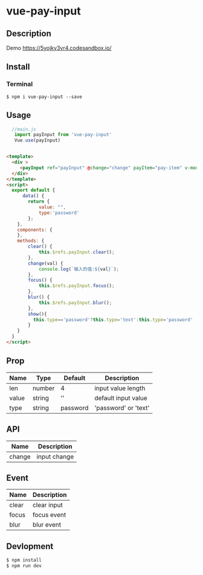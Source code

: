 # vue-pay-input

## Description

Demo
https://5yojky3vr4.codesandbox.io/

## Install

### Terminal
```shell
$ npm i vue-pay-input --save
```


## Usage
```javascript
  //main.js
   import payInput from 'vue-pay-input'
   Vue.use(payInput)

```
```html

<template>
  <div >
     <payInput ref="payInput" @change="change" payItem="pay-item" v-model="value" :type="type" :len="6"></payInput>
  </div>
</template>
<script>
  export default {
      data() {
        return {
            value: "",
            type:'password'
        };
    },
    components: {
    },
    methods: {
        clear() {
            this.$refs.payInput.clear();
        },
        change(val) {
            console.log(`输入的值:${val}`);
        },
        focus() {
            this.$refs.payInput.focus();
        },
        blur() {
            this.$refs.payInput.blur();
        },
        show(){
          this.type=='password'?this.type='text':this.type='password'
        }
    }
  }
</script>
```

## Prop

| Name         | Type      | Default      | Description              |
|--------------|-----------|--------------|--------------------------|
| len          | number    | 4            | input value length       |
| value        | string    | ''           | default input value      |
| type         | string    | password     | 'password' or 'text'     |


## API

| Name         | Description              |
|--------------|--------------------------|
| change       |  input change              |


## Event

| Name         | Description              |
|--------------|--------------------------|
| clear        | clear input              |
| focus        | focus event              |
| blur         | blur event               |


## Devlopment

```sh
$ npm install
$ npm run dev
```




